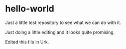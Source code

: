 # hello-world
Just a little test repository to see what we can do with it.

Just doing a little editing and it looks quite promising.

Edited this file in Urk.
